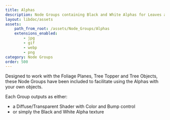 ```yaml
---
title: Alphas
description: Node Groups containing Black and White Alphas for Leaves and Trees.
layout: libdoc/assets
assets:
    path_from_root: /assets/Node_Groups/Alphas
    extensions_enabled:
        - jpg
        - gif
        - webp
        - png
category: Node Groups
order: 500
---
```

Designed to work with the Foliage Planes, Tree Topper and Tree Objects, these Node Groups have been included to facilitate using the Alphas with your own objects.

Each Group outputs as either:
- a Diffuse/Transparent Shader with Color and Bump control
- or simply the Black and White Alpha texture

